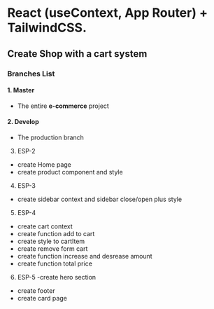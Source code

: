 # React (useContext, App Router) + TailwindCSS.

## Create Shop with a cart system

### Branches List

#### 1. Master
- The entire **e-commerce** project

#### 2. Develop
- The production branch

3. ESP-2
- create Home page
- create product component and style

4. ESP-3
- create sidebar context and sidebar close/open plus style

5. ESP-4
- create cart context
- create function add to cart
- create style to cartItem 
- create remove form cart 
- create function increase and desrease amount 
- create function total price

6. ESP-5
-create hero section
- create footer
- create card page

